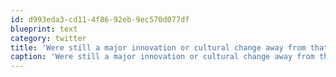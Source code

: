 ```yaml
---
id: d993eda3-cd11-4f86-92eb-9ec570d077df
blueprint: text
category: twitter
title: 'Were still a major innovation or cultural change away from that'
caption: 'Were still a major innovation or cultural change away from that'
---
```

